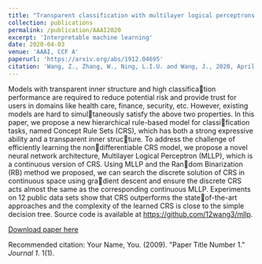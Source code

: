 ```yaml
---
title: "Transparent classification with multilayer logical perceptrons and random binarization"
collection: publications
permalink: /publication/AAAI2020
excerpt: 'Interpretable machine learning'
date: 2020-04-03
venue: 'AAAI, CCF A'
paperurl: 'https://arxiv.org/abs/1912.04695'
citation: 'Wang, Z., Zhang, W., Ning, L.I.U. and Wang, J., 2020, April. Transparent classification with multilayer logical perceptrons and random binarization. In Proceedings of the AAAI conference on artificial intelligence (Vol. 34, No. 04, pp. 6331-6339).'
---
```

Models with transparent inner structure and high classification performance are required to reduce potential risk and
provide trust for users in domains like health care, finance,
security, etc. However, existing models are hard to simultaneously satisfy the above two properties. In this paper,
we propose a new hierarchical rule-based model for classification tasks, named Concept Rule Sets (CRS), which has
both a strong expressive ability and a transparent inner structure. To address the challenge of efficiently learning the nondifferentiable CRS model, we propose a novel neural network
architecture, Multilayer Logical Perceptron (MLLP), which
is a continuous version of CRS. Using MLLP and the Random Binarization (RB) method we proposed, we can search
the discrete solution of CRS in continuous space using gradient descent and ensure the discrete CRS acts almost the
same as the corresponding continuous MLLP. Experiments
on 12 public data sets show that CRS outperforms the stateof-the-art approaches and the complexity of the learned CRS
is close to the simple decision tree. Source code is available
at https://github.com/12wang3/mllp.



[Download paper here](https://arxiv.org/abs/1912.04695)

Recommended citation: Your Name, You. (2009). "Paper Title Number 1." <i>Journal 1</i>. 1(1).